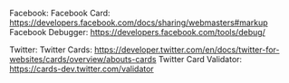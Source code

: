 Facebook:
Facebook Card: https://developers.facebook.com/docs/sharing/webmasters#markup
Facebook Debugger: https://developers.facebook.com/tools/debug/

Twitter:
Twitter Cards:
https://developer.twitter.com/en/docs/twitter-for-websites/cards/overview/abouts-cards
Twitter Card Validator: https://cards-dev.twitter.com/validator